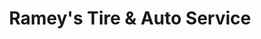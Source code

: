 ---
title: "Ramey's Tire & Auto Service"
url: /west-jefferson/rameys-tire-und-auto-service/
shop: Autowerkstatt
---